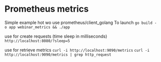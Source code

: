 # Prometheus metrics

Simple example hot wo use prometheus/client_golang
To launch
`go build -o app webinar_metrics && ./app`

use for create requests (time sleep in milliseconds)
`http://localhost:8080/?sleep=5`

use for retrieve metrics
`curl -i http://localhost:9090/metrics`
`curl -i http://localhost:9090/metrics | grep http_request`